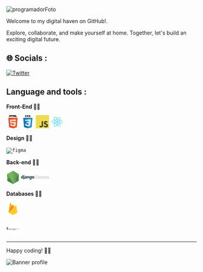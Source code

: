 ![programadorFoto](https://github.com/LennyDevX/readme/assets/71667982/0351a08f-397d-4f16-af09-11f285d83bbf)

Welcome to my digital haven on GitHub!.

Explore, collaborate, and make yourself at home. Together, let's build an exciting digital future.

## 🌐 Socials :

[![Twitter](https://img.shields.io/badge/Twitter-%231DA1F2.svg?logo=Twitter&logoColor=white)](https://twitter.com/lennych_nft)

## Language and tools :

**Front-End 🐱‍👤**

<code><img height="35" alt="html" src="https://raw.githubusercontent.com/github/explore/80688e429a7d4ef2fca1e82350fe8e3517d3494d/topics/html/html.png"></code>
<code><img height="35" alt="css" src="https://raw.githubusercontent.com/github/explore/80688e429a7d4ef2fca1e82350fe8e3517d3494d/topics/css/css.png"></code>
<code><img height="35" alt="javascript" src="https://raw.githubusercontent.com/github/explore/80688e429a7d4ef2fca1e82350fe8e3517d3494d/topics/javascript/javascript.png"></code>
<code><img height="35" alt="react" src="https://raw.githubusercontent.com/github/explore/80688e429a7d4ef2fca1e82350fe8e3517d3494d/topics/react/react.png"></code>

**Design 🐱‍💻**

<code><img src="https://cdn.jsdelivr.net/gh/devicons/devicon/icons/figma/figma-original.svg" alt="figma" width="35" height="35"/></code>

**Back-end 🐱‍👓**

<code><img height="35" alt="nodejs" src="https://raw.githubusercontent.com/github/explore/5c058a388828bb5fde0bcafd4bc867b5bb3f26f3/topics/nodejs/nodejs.png"></code>
<code><img height="35" alt="nodejs" src="https://raw.githubusercontent.com/github/explore/5c058a388828bb5fde0bcafd4bc867b5bb3f26f3/topics/django/django.png"></code>
<code><img height="35" alt="firebase" src="https://raw.githubusercontent.com/github/explore/80688e429a7d4ef2fca1e82350fe8e3517d3494d/topics/express/express.png"></code>


**Databases 🐱‍🏍**

<code><img height="35" alt="firebase" src="https://raw.githubusercontent.com/github/explore/80688e429a7d4ef2fca1e82350fe8e3517d3494d/topics/firebase/firebase.png"></code>

<code><img height="35" alt="firebase" src="https://raw.githubusercontent.com/github/explore/80688e429a7d4ef2fca1e82350fe8e3517d3494d/topics/mongodb/mongodb.png"></code>



---

Happy coding! 🚀✨

![Banner profile](./public/Night-Coding.gif)
